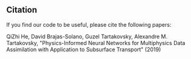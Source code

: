 ## Citation
If you find our code to be useful, please cite the following papers:

QiZhi He, David Brajas-Solano, Guzel Tartakovsky, Alexandre M. Tartakovsky, "Physics-Informed Neural Networks for Multiphysics Data Assimilation with Application to Subsurface Transport" (2019)

